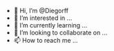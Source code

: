 - 👋 Hi, I’m @Diegorff
- 👀 I’m interested in ...
- 🌱 I’m currently learning ...
- 💞️ I’m looking to collaborate on ...
- 📫 How to reach me ...

<!---
Diegorff/Diegorff is a ✨ special ✨ repository because its `README.md` (this file) appears on your GitHub profile.
You can click the Preview link to take a look at your changes.
--->
